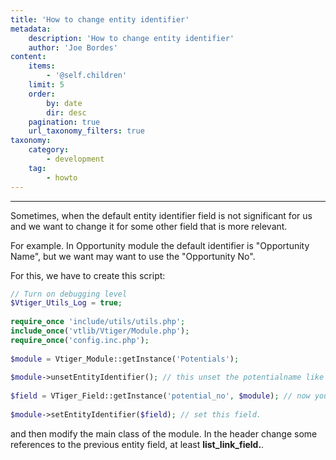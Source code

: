 ```yaml
---
title: 'How to change entity identifier'
metadata:
    description: 'How to change entity identifier'
    author: 'Joe Bordes'
content:
    items:
        - '@self.children'
    limit: 5
    order:
        by: date
        dir: desc
    pagination: true
    url_taxonomy_filters: true
taxonomy:
    category:
        - development 
    tag:
        - howto
---
```

---
Sometimes, when the default entity identifier field is not significant
for us and we want to change it for some other field that is more
relevant.

For example. In Opportunity module the default identifier is
"Opportunity Name", but we want may want to use the "Opportunity No".

For this, we have to create this script:

```php
// Turn on debugging level
$Vtiger_Utils_Log = true;
 
require_once 'include/utils/utils.php';
include_once('vtlib/Vtiger/Module.php');
require_once('config.inc.php');
 
$module = Vtiger_Module::getInstance('Potentials');
 
$module->unsetEntityIdentifier(); // this unset the potentialname like a entity identifeir
 
$field = VTiger_Field::getInstance('potential_no', $module); // now you get the field that you want to entity identifier
 
$module->setEntityIdentifier($field); // set this field.
```

and then modify the main class of the module. In the header change some
references to the previous entity field, at least **list_link_field.**.
